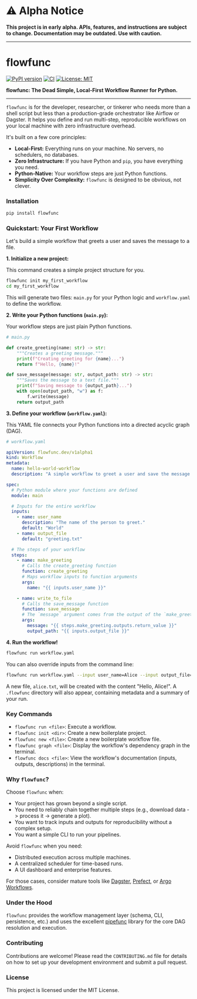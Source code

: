 # ⚠️ Alpha Notice

**This project is in early alpha. APIs, features, and instructions are subject to change. Documentation may be outdated. Use with caution.**

---

# flowfunc

[![PyPI version](https://badge.fury.io/py/flowfunc.svg)](https://badge.fury.io/py/flowfunc)
[![CI](https://github.com/your-username/flowfunc/actions/workflows/ci.yaml/badge.svg)](https://github.com/your-username/flowfunc/actions/workflows/ci.yaml)
[![License: MIT](https://img.shields.io/badge/License-MIT-yellow.svg)](https://opensource.org/licenses/MIT)

**flowfunc: The Dead Simple, Local-First Workflow Runner for Python.**

---

`flowfunc` is for the developer, researcher, or tinkerer who needs more than a shell script but less than a production-grade orchestrator like Airflow or Dagster. It helps you define and run multi-step, reproducible workflows on your local machine with zero infrastructure overhead.

It's built on a few core principles:
* **Local-First:** Everything runs on your machine. No servers, no schedulers, no databases.
* **Zero Infrastructure:** If you have Python and `pip`, you have everything you need.
* **Python-Native:** Your workflow steps are just Python functions.
* **Simplicity Over Complexity:** `flowfunc` is designed to be obvious, not clever.

### Installation

```bash
pip install flowfunc
```

### Quickstart: Your First Workflow

Let's build a simple workflow that greets a user and saves the message to a file.

**1. Initialize a new project:**

This command creates a simple project structure for you.

```bash
flowfunc init my_first_workflow
cd my_first_workflow
```

This will generate two files: `main.py` for your Python logic and `workflow.yaml` to define the workflow.

**2. Write your Python functions (`main.py`):**

Your workflow steps are just plain Python functions.

```python
# main.py

def create_greeting(name: str) -> str:
    """Creates a greeting message."""
    print(f"Creating greeting for {name}...")
    return f"Hello, {name}!"

def save_message(message: str, output_path: str) -> str:
    """Saves the message to a text file."""
    print(f"Saving message to {output_path}...")
    with open(output_path, "w") as f:
        f.write(message)
    return output_path
```

**3. Define your workflow (`workflow.yaml`):**

This YAML file connects your Python functions into a directed acyclic graph (DAG).

```yaml
# workflow.yaml

apiVersion: flowfunc.dev/v1alpha1
kind: Workflow
metadata:
  name: hello-world-workflow
  description: "A simple workflow to greet a user and save the message."

spec:
  # Python module where your functions are defined
  module: main

  # Inputs for the entire workflow
  inputs:
    - name: user_name
      description: "The name of the person to greet."
      default: "World"
    - name: output_file
      default: "greeting.txt"

  # The steps of your workflow
  steps:
    - name: make_greeting
      # Calls the create_greeting function
      function: create_greeting
      # Maps workflow inputs to function arguments
      args:
        name: "{{ inputs.user_name }}"

    - name: write_to_file
      # Calls the save_message function
      function: save_message
      # The `message` argument comes from the output of the `make_greeting` step
      args:
        message: "{{ steps.make_greeting.outputs.return_value }}"
        output_path: "{{ inputs.output_file }}"
```

**4. Run the workflow!**

```bash
flowfunc run workflow.yaml
```

You can also override inputs from the command line:

```bash
flowfunc run workflow.yaml --input user_name=Alice --input output_file=alice.txt
```

A new file, `alice.txt`, will be created with the content "Hello, Alice!". A `.flowfunc` directory will also appear, containing metadata and a summary of your run.

### Key Commands

* `flowfunc run <file>`: Execute a workflow.
* `flowfunc init <dir>`: Create a new boilerplate project.
* `flowfunc new <file>`: Create a new boilerplate workflow file.
* `flowfunc graph <file>`: Display the workflow's dependency graph in the terminal.
* `flowfunc docs <file>`: View the workflow's documentation (inputs, outputs, descriptions) in the terminal.

### Why `flowfunc`?

Choose `flowfunc` when:
* Your project has grown beyond a single script.
* You need to reliably chain together multiple steps (e.g., download data -> process it -> generate a plot).
* You want to track inputs and outputs for reproducibility without a complex setup.
* You want a simple CLI to run your pipelines.

Avoid `flowfunc` when you need:
* Distributed execution across multiple machines.
* A centralized scheduler for time-based runs.
* A UI dashboard and enterprise features.

For those cases, consider mature tools like [Dagster](https://dagster.io/), [Prefect](https://www.prefect.io/), or [Argo Workflows](https://argoproj.github.io/argo-workflows/).

### Under the Hood

`flowfunc` provides the workflow management layer (schema, CLI, persistence, etc.) and uses the excellent [pipefunc](https://github.com/ML-Dev-Ops/pipefunc) library for the core DAG resolution and execution.

### Contributing

Contributions are welcome! Please read the `CONTRIBUTING.md` file for details on how to set up your development environment and submit a pull request.

### License

This project is licensed under the MIT License.